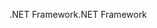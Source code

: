 <span data-ttu-id="e950c-101">.NET Framework</span><span class="sxs-lookup"><span data-stu-id="e950c-101">.NET Framework</span></span>